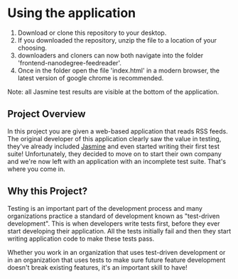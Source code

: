 


# Using the application

1. Download or clone this repository to your desktop.
2. If you downloaded the repository, unzip the file to a location of your choosing.
3. downloaders and cloners can now both navigate into the folder 'frontend-nanodegree-feedreader'.
4. Once in the folder open the file 'index.html' in a modern browser, the latest version of google chrome is recommended.

Note: all Jasmine test results are visible at the bottom of the application.


## Project Overview

In this project you are given a web-based application that reads RSS feeds. The original developer of this application clearly saw the value in testing, they've already included [Jasmine](http://jasmine.github.io/) and even started writing their first test suite! Unfortunately, they decided to move on to start their own company and we're now left with an application with an incomplete test suite. That's where you come in.


## Why this Project?

Testing is an important part of the development process and many organizations practice a standard of development known as "test-driven development". This is when developers write tests first, before they ever start developing their application. All the tests initially fail and then they start writing application code to make these tests pass.

Whether you work in an organization that uses test-driven development or in an organization that uses tests to make sure future feature development doesn't break existing features, it's an important skill to have!
